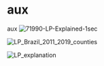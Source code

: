
# aux
aux
![71990-LP-Explained-1sec](https://user-images.githubusercontent.com/43160181/113434043-4b309600-93ae-11eb-93fd-145b0ba9e23f.gif)


![LP_Brazil_2011_2019_counties](https://user-images.githubusercontent.com/43160181/113435166-42d95a80-93b0-11eb-9cf0-c244c4557671.gif)

![LP_explanation](https://user-images.githubusercontent.com/43160181/113439173-04479e00-93b8-11eb-8422-3b127fe35b9f.gif)

